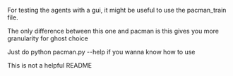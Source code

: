 For testing the agents with a gui, it might be 
useful to use the pacman_train file.

The only difference between this one and pacman is this gives 
you more granularity for ghost choice

Just do python pacman.py --help if you wanna know how to use

This is not a helpful README